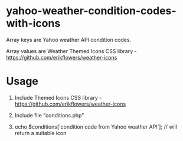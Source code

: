 # yahoo-weather-condition-codes-with-icons

Array keys are Yahoo weather API condition codes.

Array values are Weather Themed Icons CSS library - https://github.com/erikflowers/weather-icons

# Usage

1) Include Themed Icons CSS library - https://github.com/erikflowers/weather-icons

2) Include file "conditions.php"

3) echo $conditions['condition code from Yahoo weather API']; // will return a suitable icon

